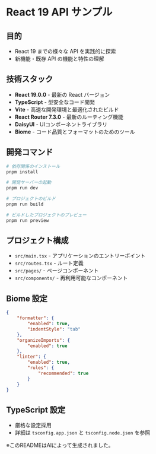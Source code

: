 # React 19 API サンプル

## 目的
- React 19 までの様々な API を実践的に探索
- 新機能・既存 API の機能と特性の理解

## 技術スタック
- **React 19.0.0** - 最新の React バージョン
- **TypeScript** - 型安全なコード開発
- **Vite** - 高速な開発環境と最適化されたビルド
- **React Router 7.3.0** - 最新のルーティング機能
- **DaisyUI** - UIコンポーネントライブラリ
- **Biome** - コード品質とフォーマットのためのツール

## 開発コマンド
```bash
# 依存関係のインストール
pnpm install

# 開発サーバーの起動
pnpm run dev

# プロジェクトのビルド
pnpm run build

# ビルドしたプロジェクトのプレビュー
pnpm run preview
```

## プロジェクト構成
- `src/main.tsx` - アプリケーションのエントリーポイント
- `src/routes.tsx` - ルート定義
- `src/pages/` - ページコンポーネント
- `src/components/` - 再利用可能なコンポーネント

## Biome 設定
```json
{
	"formatter": {
		"enabled": true,
		"indentStyle": "tab"
	},
	"organizeImports": {
		"enabled": true
	},
	"linter": {
		"enabled": true,
		"rules": {
			"recommended": true
		}
	}
}
```

## TypeScript 設定
- 厳格な設定採用
- 詳細は `tsconfig.app.json` と `tsconfig.node.json` を参照

※このREADMEはAIによって生成されました。
